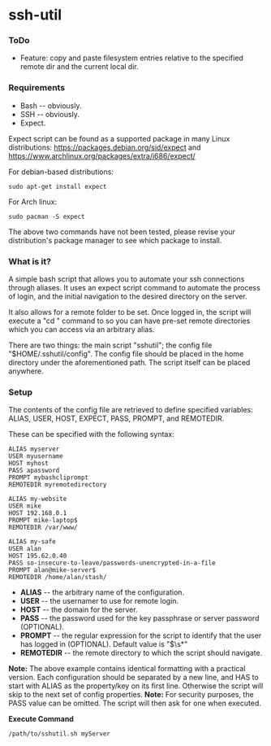 # ssh-util

### ToDo
* Feature: copy and paste filesystem entries relative to the specified remote dir and the current local dir.

### Requirements

* Bash -- obviously.
* SSH -- obviously.
* Expect.

Expect script can be found as a supported package in many Linux distributions: https://packages.debian.org/sid/expect and https://www.archlinux.org/packages/extra/i686/expect/

For debian-based distributions: 
~~~~
sudo apt-get install expect
~~~~
For Arch linux: 
~~~~
sudo pacman -S expect
~~~~

The above two commands have not been tested, please revise your distribution's package manager to see which package to install. 

### What is it?
A simple bash script that allows you to automate your ssh connections through aliases. 
It uses an expect script command to automate the process of login, and the initial navigation to the desired directory on the server.

It also allows for a remote folder to be set. Once logged in, the script will execute a "cd <path of choice>" command to so you can have pre-set remote directories which you can access via an arbitrary alias.

There are two things: the main script "sshutil"; the config file "$HOME/.sshutil/config". The config file should be placed in the home directory under the aforementioned path. The script itself can be placed anywhere.

### Setup
The contents of the config file are retrieved to define specified variables: ALIAS, USER, HOST, EXPECT, PASS, PROMPT, and REMOTEDIR. 

These can be specified with the following syntax:

~~~~
ALIAS myserver 
USER myusername 
HOST myhost
PASS apassword
PROMPT mybashcliprompt
REMOTEDIR myremotedirectory

ALIAS my-website
USER mike
HOST 192.168.0.1
PROMPT mike-laptop$
REMOTEDIR /var/www/

ALIAS my-safe
USER alan 
HOST 195.62.0.40
PASS so-insecure-to-leave/passwords-unencrypted-in-a-file
PROMPT alan@mike-server$
REMOTEDIR /home/alan/stash/
~~~~

* **ALIAS** -- the arbitrary name of the configuration.
* **USER** -- the usernamer to use for remote login.
* **HOST** -- the domain for the server.
* **PASS** -- the password used for the key passphrase or server password (OPTIONAL).
* **PROMPT** -- the regular expression for the script to identify that the user has logged in (OPTIONAL). Default value is "\$\s*"
* **REMOTEDIR** -- the remote directory to which the script should navigate.

**Note:** The above example contains identical formatting with a practical version. Each configuration should be separated by a new line, and HAS to start with ALIAS as the property/key on its first line. Otherwise the script will skip to the next set of config properties. 
**Note:** For security purposes, the PASS value can be omitted. The script will then ask for one when executed.

**Execute Command**
~~~~
/path/to/sshutil.sh myServer
~~~~
